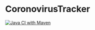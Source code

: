 # CoronovirusTracker


[![Java CI with Maven](https://github.com/a-dubaj/CoronovirusTracker/actions/workflows/maven.yml/badge.svg?branch=master)](https://github.com/a-dubaj/CoronovirusTracker/actions/workflows/maven.yml)